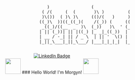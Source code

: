 <pre>
                            )                (              *                            
                          ( /(     (  (       )\ )         (  `                           
                          )\())  ( )\ )\     (()/(   )     )\))(      (   (  ( (          
                         ((_)\  ))((_((_)(    /(_)) (     ((_)()\  (  )(  )\))()\ )  (    
                          _((_)/((__  _  )\  (_))   )\  ' (_()((_) )\(()\((_))(()/(  )\ ) 
                         | || (_))| || |((_) |_ _|_((_))  |  \/  |((_)((_)(()(_)(_))_(_/( 
                         | __ / -_| || / _ \  | || '  \() | |\/| / _ | '_/ _` | || | ' \))
                         |_||_\___|_||_\___/ |___|_|_|_|  |_|  |_\___|_| \__, |\_, |_||_| 
                                                                         |___/ |__/       
</pre>

<div id="badges" align="center">
  <a href="https://www.linkedin.com/in/morgyn-peay-567560271/">
  <img src="https://img.shields.io/badge/LinkedIn-blue?logo=linkedin&logoColor=white&style=flat" alt="LinkedIn Badge"/>
  </a>
</div>

<div align="center" text-size=25>
  <img
src="https://media3.giphy.com/media/v1.Y2lkPTc5MGI3NjExaGNpemFlejUwZGR4djJycnU5MXcwM2Ztb2dmNm1wMWo0ZDZsOGU5aiZlcD12MV9pbnRlcm5hbF9naWZfYnlfaWQmY3Q9cw/gggOsc0HFC1DcTHKLO/giphy.webp" width="50px" height="50px"/>
  ### Hello World! I'm Morgyn!
  <img src="https://media3.giphy.com/media/v1.Y2lkPTc5MGI3NjExaGNpemFlejUwZGR4djJycnU5MXcwM2Ztb2dmNm1wMWo0ZDZsOGU5aiZlcD12MV9pbnRlcm5hbF9naWZfYnlfaWQmY3Q9cw/gggOsc0HFC1DcTHKLO/giphy.webp" width="50px" height="50px"/>
<div/>

